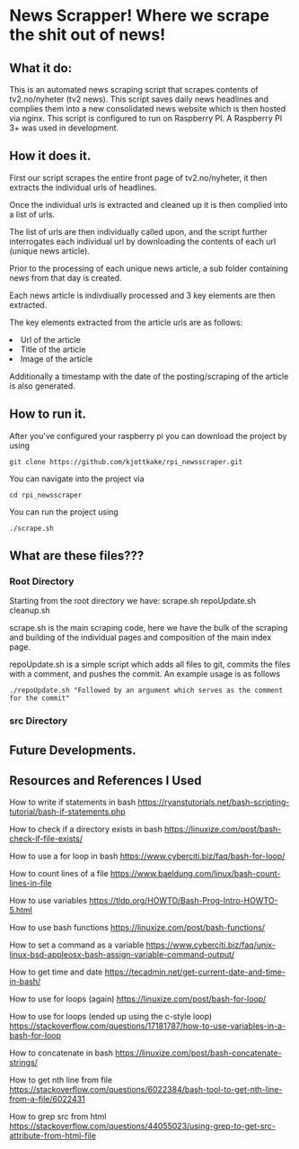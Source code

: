# News Scrapper! Where we scrape the shit out of news!

## What it do:

This is an automated news scraping script that scrapes contents of tv2.no/nyheter (tv2 news). This script saves daily news headlines and complies them into a new consolidated news website which is then hosted via nginx. This script is configured to run on Raspberry PI. A Raspberry PI 3+ was used in development.


## How it does it.
First our script scrapes the entire front page of tv2.no/nyheter, it then extracts the individual urls of headlines. 

Once the individual urls is extracted and cleaned up it is then complied into a list of urls.

The list of urls are then individually called upon, and the script further interrogates each individual url by downloading the contents of each url (unique news article).

Prior to the processing of each unique news article, a sub folder containing news from that day is created.

Each news article is indivdiually processed and 3 key elements are then extracted.

The key elements extracted from the article urls are as follows:
     <li>Url of the article</li>
    <li>Title of the article</li>
     <li>Image of the article</li>

Additionally a timestamp with the date of the posting/scraping of the article is also generated.

## How to run it.
After you've configured your raspberry pi you can download the project by using
```
git clone https://github.com/kjottkake/rpi_newsscraper.git
```
You can navigate into the project via
```
cd rpi_newsscraper
```

You can run the project using
```
./scrape.sh
```

## What are these files???

### Root Directory
Starting from the root directory we have:
scrape.sh  repoUpdate.sh cleanup.sh

scrape.sh is the main scraping code, here we have the bulk of the scraping and building of the individual pages and composition of the main index page.

repoUpdate.sh is a simple script which adds all files to git, commits the files with a comment, and pushes the commit. An example usage is as follows
```
./repoUpdate.sh "Followed by an argument which serves as the comment for the commit"
```

### src Directory



## Future Developments. 


## Resources and References I Used
How to write if statements in bash
https://ryanstutorials.net/bash-scripting-tutorial/bash-if-statements.php

How to check if a directory exists in bash
https://linuxize.com/post/bash-check-if-file-exists/

How to use a for loop in bash
https://www.cyberciti.biz/faq/bash-for-loop/

How to count lines of a file
https://www.baeldung.com/linux/bash-count-lines-in-file

How to use variables
https://tldp.org/HOWTO/Bash-Prog-Intro-HOWTO-5.html

How to use bash functions
https://linuxize.com/post/bash-functions/

How to set a command as a variable
https://www.cyberciti.biz/faq/unix-linux-bsd-appleosx-bash-assign-variable-command-output/

How to get time and date
https://tecadmin.net/get-current-date-and-time-in-bash/

How to use for loops (again)
https://linuxize.com/post/bash-for-loop/

How to use for loops (ended up using the c-style loop)
https://stackoverflow.com/questions/17181787/how-to-use-variables-in-a-bash-for-loop

How to concatenate in bash
https://linuxize.com/post/bash-concatenate-strings/

How to get nth line from file
https://stackoverflow.com/questions/6022384/bash-tool-to-get-nth-line-from-a-file/6022431

How to grep src from html
https://stackoverflow.com/questions/44055023/using-grep-to-get-src-attribute-from-html-file

